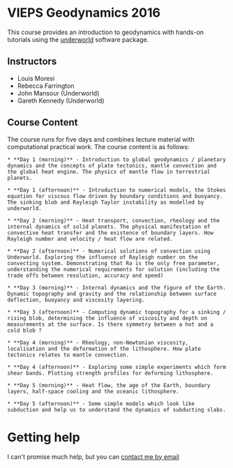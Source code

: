 # VIEPS Geodynamics 2016


This course provides an introduction to geodynamics with hands-on tutorials using the
[underworld](http://www.underworldcode.org) software package.

## Instructors

  * Louis Moresi
  * Rebecca Farrington
  * John Mansour (Underworld)
  * Gareth Kennedy (Underworld)

## Course Content

The course runs for five days and combines lecture material with computational practical work. The course content is as follows:

    * **Day 1 (morning)** - Introduction to global geodynamics / planetary dynamics and the concepts of plate tectonics, mantle convection and the global heat engine. The physics of mantle flow in terrestrial planets.

    * **Day 1 (afternoon)** - Introduction to numerical models, the Stokes equation for viscous flow driven by boundary conditions and buoyancy. The sinking blob and Rayleigh Taylor instability as modelled by underworld.

    * **Day 2 (morning)** - Heat transport, convection, rheology and the internal dynamics of solid planets. The physical manifestation of convective heat transfer and the existence of boundary layers. How Rayleigh number and velocity / heat flow are related.

    * **Day 2 (afternoon)** - Numerical solutions of convection using Underworld. Exploring the influence of Rayleigh number on the convecting system. Demonstrating that Ra is the only free parameter, understanding the numerical requirements for solution (including the trade offs between resolution, accuracy and speed)

    * **Day 3 (morning)** - Internal dynamics and the figure of the Earth. Dynamic topography and gravity and the relationship between surface deflection, buoyancy and viscosity layering.

    * **Day 3 (afternoon)** - Computing dynamic topography for a sinking / rising blob, determining the influence of viscosity and depth on measurements at the surface. Is there symmetry between a hot and a cold blob ?

    * **Day 4 (morning)** - Rheology, non-Newtonian viscosity, localisation and the deformation of the lithosphere. How plate tectonics relates to mantle convection.

    * **Day 4 (afternoon)** - Exploring some simple experiments which form shear bands. Plotting strength profiles for deforming lithosphere.

    * **Day 5 (morning)** - Heat flow, the age of the Earth, boundary layers, half-space cooling and the oceanic lithosphere.

    * **Day 5 (afternoon)** - Some simple models which look like subduction and help us to understand the dynamics of subducting slabs.






# Getting help

I can't promise much help, but you can [contact me by email](mailto:louis.moresi@unimelb.edu.au)
